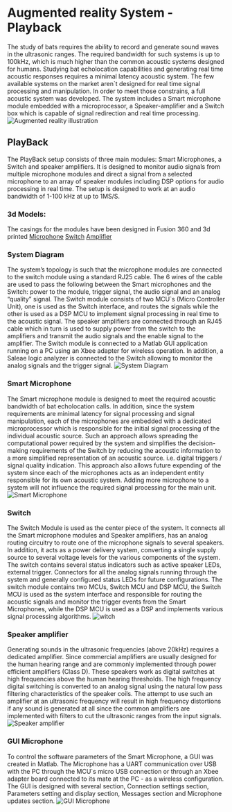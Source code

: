 # Augmented reality System - Playback
The study of bats requires the ability to record and generate sound waves in the ultrasonic ranges. The required bandwidth for such systems is up to 100kHz, which is much higher than the common acoustic systems designed for humans. Studying bat echolocation capabilities and generating real time acoustic responses requires a minimal latency acoustic system. The few available systems on the market aren`t designed for real time signal processing and manipulation. In order to meet those constrains, a full acoustic system was developed. The system includes a Smart microphone module embedded with a microprocessor, a Speaker-amplifier and a Switch box which is capable of signal redirection and real time processing.
![Augmented reality illustration](https://github.com/arkadiraf/PlayBack/blob/master/Images/Playback_Icon.png?raw=true)
 
## PlayBack
The PlayBack setup consists of three main modules: Smart Microphones, a Switch and speaker amplifiers.  It is designed to monitor audio signals from multiple microphone modules and direct a signal from a selected microphone to an array of speaker modules including DSP options for audio processing in real time. The setup is designed to work at an audio bandwidth of 1-100 kHz at up to 1MS/S.
 
 ### 3d Models:
The casings for the modules have been designed in Fusion 360 and 3d printed
[Microphone](https://a360.co/2HDuYLZ)
[Switch](https://a360.co/36yYfSj)
[Amplifier](https://a360.co/2WX1Lmh)

### System Diagram
The system’s topology is such that the microphone modules are connected to the switch module using a standard RJ25 cable. The 6 wires of the cable are used to pass the following between the Smart microphones and the Switch: power to the module, trigger signal, the audio signal and an analog “quality” signal. The Switch module consists of two MCU`s (Micro Controller Unit), one is used as the Switch interface, and routes the signals while the other is used as a DSP MCU to implement signal processing in real time to the acoustic signal. The speaker amplifiers are connected through an RJ45 cable which in turn is used to supply power from the switch to the amplifiers and transmit the audio signals and the enable signal to the amplifier. The Switch module is connected to a Matlab GUI application running on a PC using an Xbee adapter for wireless operation. In addition, a Saleae logic analyzer is connected to the Switch allowing to monitor the analog signals and the trigger signal.
![System Diagram](https://github.com/arkadiraf/PlayBack/blob/master/Images/System%20topology%20diagram.png)
 
### Smart Microphone
The Smart microphone module is designed to meet the required acoustic bandwidth of bat echolocation calls. In addition, since the system requirements are minimal latency for signal processing and signal manipulation, each of the microphones are embedded with a dedicated microprocessor which is responsible for the initial signal processing of the individual acoustic source. Such an approach allows spreading the computational power required by the system and simplifies the decision-making requirements of the Switch by reducing the acoustic information to a more simplified representation of an acoustic source. i.e. digital triggers / signal quality indication. This approach also allows future expending of the system since each of the microphones acts as an independent entity responsible for its own acoustic system. Adding more microphone to a system will not influence the required signal processing for the main unit.
![Smart Microphone](https://github.com/arkadiraf/PlayBack/blob/master/Images/Smart%20Microphone.jpg)

### Switch
The Switch Module is used as the center piece of the system. It connects all the Smart microphone modules and Speaker amplifiers, has an analog routing circuitry to route one of the microphone signals to several speakers. In addition, it acts as a power delivery system, converting a single supply source to several voltage levels for the various components of the system. The switch contains several status indicators such as active speaker LEDs, external trigger. Connectors for all the analog signals running through the system and generally configured status LEDs for future configurations. The switch module contains two MCUs, Switch MCU and DSP MCU, the Switch MCU is used as the system interface and responsible for routing the acoustic signals and monitor the trigger events from the Smart Microphones, while the DSP MCU is used as a DSP and implements various signal processing algorithms.
 ![witch](https://github.com/arkadiraf/PlayBack/blob/master/Images/Switch.jpg)

### Speaker amplifier
Generating sounds in the ultrasonic frequencies (above 20kHz) requires a dedicated amplifier. Since commercial amplifiers are usually designed for the human hearing range and are commonly implemented through power efficient amplifiers (Class D). These speakers work as digital switches at high frequencies above the human hearing thresholds. The high frequency digital switching is converted to an analog signal using the natural low pass filtering characteristics of the speaker coils. The attempt to use such an amplifier at an ultrasonic frequency will result in high frequency distortions if any sound is generated at all since the common amplifiers are implemented with filters to cut the ultrasonic ranges from the input signals.
 ![Speaker amplifier](https://github.com/arkadiraf/PlayBack/blob/master/Images/Speaker%20amplifier.jpg)

### GUI Microphone
To control the software parameters of the Smart Microphone, a GUI was created in Matlab. The Microphone has a UART communication over USB with the PC through the MCU`s micro USB connection or through an Xbee adapter board connected to its mate at the PC - as a wireless configuration. The GUI is designed with several section, Connection settings section, Parameters setting and display section, Messages section and Microphone updates section.
 ![GUI Microphone](https://github.com/arkadiraf/PlayBack/blob/master/Images/Mic_GUI_Interface.JPG)

